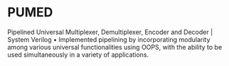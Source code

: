 # PUMED
Pipelined Universal Multiplexer, Demultiplexer, Encoder and Decoder | System Verilog • Implemented pipelining by incorporating modularity among various universal functionalities using OOPS, with the ability to be used simultaneously in a variety of applications.
